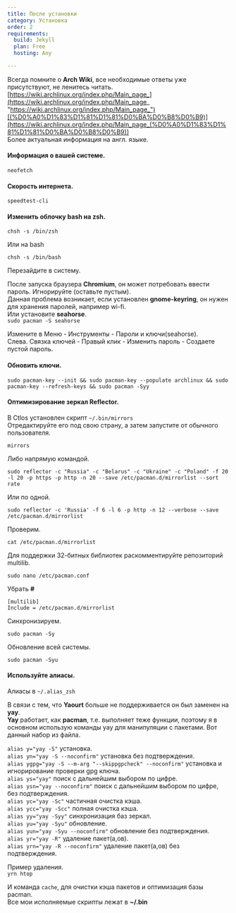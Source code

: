 ```yaml
---
title: После установки
category: Установка
order: 2
requirements:
  build: Jekyll
  plan: Free
  hosting: Any

---
```

Всегда помните о **Arch Wiki**, все необходимые ответы уже присутствуют, не ленитесь читать.  
[https://wiki.archlinux.org/index.php/Main_page_](https://wiki.archlinux.org/index.php/Main_page_ "https://wiki.archlinux.org/index.php/Main_page_")[(%D0%A0%D1%83%D1%81%D1%81%D0%BA%D0%B8%D0%B9)](https://wiki.archlinux.org/index.php/Main_page_(%D0%A0%D1%83%D1%81%D1%81%D0%BA%D0%B8%D0%B9))  
Более актуальная информация на англ. языке.

#### Информация о вашей системе.

`neofetch`

#### Скорость интернета.

`speedtest-cli`

#### Изменить облочку bash на **zsh**.

`chsh -s /bin/zsh`

Или на bash

`chsh -s /bin/bash`

Перезайдите в систему.

После запуска браузера **Chromium**, он может потребовать ввести пароль. Игнорируйте (оставьте пустым).  
Данная проблема возникает, если установлен **gnome-keyring**, он нужен для хранения паролей, например wi-fi.  
Или установите **seahorse**.  
`sudo pacman -S seahorse`

Измените в Меню - Инструменты - Пароли и ключи(seahorse).  
Слева. Связка ключей - Правый клик - Изменить пароль - Создаете пустой пароль.

#### Обновить ключи.

`sudo pacman-key --init && sudo pacman-key --populate archlinux && sudo pacman-key --refresh-keys && sudo pacman -Syy`

#### Оптимизирование зеркал **Reflector**.

В Ctlos установлен скрипт `~/.bin/mirrors`  
Отредактируйте его под свою страну, а затем запустите от обычного пользователя.

`mirrors`  
  
Либо напрямую командой.

`sudo reflector -c "Russia" -c "Belarus" -c "Ukraine" -c "Poland" -f 20 -l 20 -p https -p http -n 20 --save /etc/pacman.d/mirrorlist --sort rate`  
  
Или по одной.

`sudo reflector -c 'Russia' -f 6 -l 6 -p http -n 12 --verbose --save /etc/pacman.d/mirrorlist`

Проверим.

`cat /etc/pacman.d/mirrorlist`  
  
Для поддержки 32-битных библиотек раскомментируйте репозиторий multilib.

`sudo nano /etc/pacman.conf`

Убрать **#**

`[multilib]`  
`Include = /etc/pacman.d/mirrorlist`

Синхронизируем.

`sudo pacman -Sy`

Обновление всей системы.

`sudo pacman -Syu`

#### Используйте алиасы.

Алиасы в `~/.alias_zsh`  
  
В связи с тем, что **Yaourt** больше не поддерживается он был заменен на **yay**.  
**Yay** работает, как **pacman**, т.е. выполняет теже функции, поэтому я в основном использую команды yay для манипуляции с пакетами. Вот данный набор из файла.  
  
`alias y="yay -S"` установка.  
`alias yn="yay -S --noconfirm"` установка без подтверждения.  
`alias ygpg="yay -S --m-arg "--skippgpcheck" --noconfirm"` установка и игнорирование проверки gpg ключа.  
`alias ys="yay"` поиск с дальнейшим выбором по цифре.  
`alias ysn="yay --noconfirm"` поиск с дальнейшим выбором по цифре, без подтверждения.  
`alias yc="yay -Sc"` частичная очистка кэша.  
`alias ycc="yay -Scc"` полная очистка кэша.  
`alias yy="yay -Syy"` синхронизация баз зеркал.  
`alias yu="yay -Syu"` обновление.  
`alias yun="yay -Syu --noconfirm"` обновление без подтверждения.  
`alias yr="yay -R"` удаление пакет(а,ов).  
`alias yrn="yay -R --noconfirm"` удаление пакет(а,ов) без подтверждения.  
  
Пример удаления.   
`yrn htop`  
  
И команда `cache`, для очистки кэша пакетов и оптимизация базы pacman.  
Все мои исполняемые скрипты лежат в **\~/.bin**